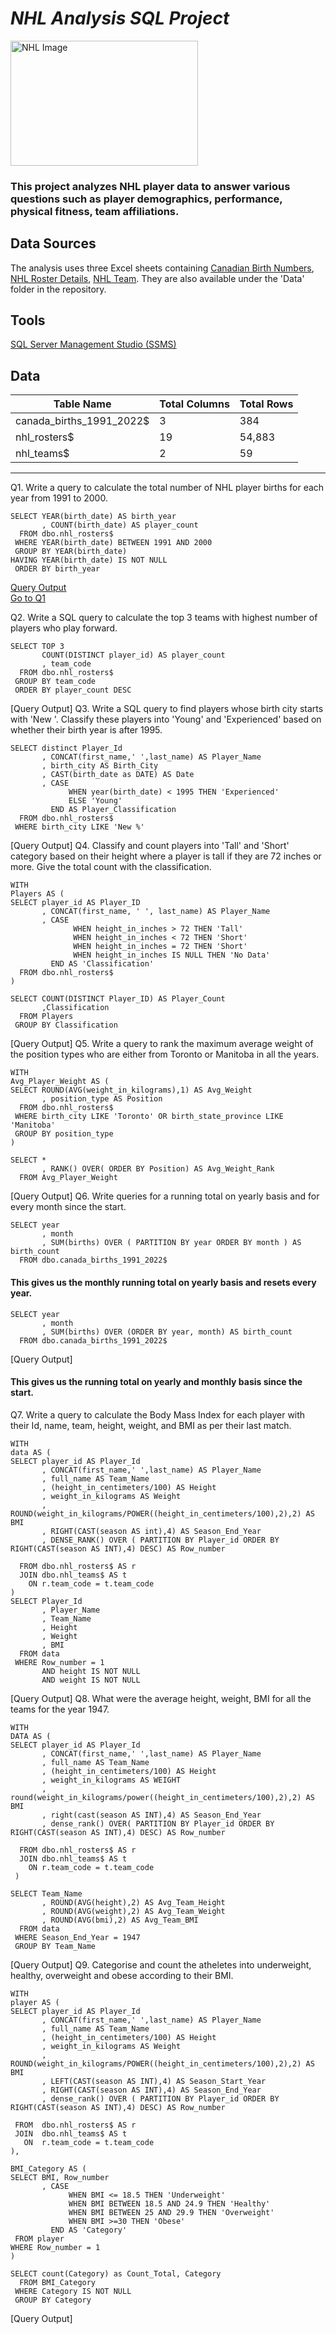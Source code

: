 # _NHL Analysis SQL Project_ <BR/>
<img src="https://github.com/user-attachments/assets/71855b45-e510-43a5-a75c-858c8ffb959b" alt="NHL Image" width="300" height="200" /><br/>


### This project analyzes NHL player data to answer various questions such as player demographics, performance, physical fitness, team affiliations.

## Data Sources

The analysis uses three Excel sheets containing [Canadian Birth Numbers](DATA/canada_births_1991_2022.xlsm), [NHL Roster Details](DATA/nhl_rosters.xlsm), [NHL Team](DATA/nhl_teams.xlsm). They are also available under the 'Data' folder in the repository.

## Tools

[SQL Server Management Studio (SSMS)](https://learn.microsoft.com/en-us/sql/ssms/download-sql-server-management-studio-ssms?view=sql-server-ver16)

## Data

| Table Name                | Total Columns | Total Rows |
|---------------------------|---------------|------------|
| canada_births_1991_2022$ | 3             | 384        |
| nhl_rosters$             | 19            | 54,883     |
| nhl_teams$               | 2             | 59         |

--------------------------------------------------------------------------------------------------

Q1. Write a query to calculate the total number of NHL player births for each year from 1991 to 2000.
```
SELECT YEAR(birth_date) AS birth_year
       , COUNT(birth_date) AS player_count
  FROM dbo.nhl_rosters$
 WHERE YEAR(birth_date) BETWEEN 1991 AND 2000
 GROUP BY YEAR(birth_date)
HAVING YEAR(birth_date) IS NOT NULL
 ORDER BY birth_year
```
[Query Output](#q1.-Write-a-query-to-calculate-the-total-number-of-NHL-player-births-for-each-year-from-1991-to-2000)<br/>
[Go to Q1](#q1-total-number-of-nhl-player-births-for-each-year-1991-2000)

Q2. Write a SQL query to calculate the top 3 teams with highest number of players who play forward. 
```
SELECT TOP 3
       COUNT(DISTINCT player_id) AS player_count
       , team_code
  FROM dbo.nhl_rosters$
 GROUP BY team_code
 ORDER BY player_count DESC
```
[Query Output]
Q3. Write a SQL query to find players whose birth city starts with 'New '. Classify these players into 'Young' and 'Experienced' based on whether their birth year is after 1995.
```
SELECT distinct Player_Id
       , CONCAT(first_name,' ',last_name) AS Player_Name
       , birth_city AS Birth_City
       , CAST(birth_date as DATE) AS Date
       , CASE
             WHEN year(birth_date) < 1995 THEN 'Experienced'
             ELSE 'Young'
	     END AS Player_Classification
  FROM dbo.nhl_rosters$
 WHERE birth_city LIKE 'New %'
```
[Query Output]
Q4. Classify and count players into 'Tall' and 'Short' category based on their height where a player is tall if they are 72 inches or more.
Give the total count with the classification.
```
WITH 
Players AS (
SELECT player_id AS Player_ID
       , CONCAT(first_name, ' ', last_name) AS Player_Name
       , CASE 
              WHEN height_in_inches > 72 THEN 'Tall'
              WHEN height_in_inches < 72 THEN 'Short'
              WHEN height_in_inches = 72 THEN 'Short'
              WHEN height_in_inches IS NULL THEN 'No Data'
         END AS 'Classification'
  FROM dbo.nhl_rosters$
)

SELECT COUNT(DISTINCT Player_ID) AS Player_Count
       ,Classification
  FROM Players
 GROUP BY Classification
```
[Query Output]
Q5. Write a query to rank the maximum average weight of the position types who are either from Toronto or Manitoba in all the years.
```
WITH 
Avg_Player_Weight AS (
SELECT ROUND(AVG(weight_in_kilograms),1) AS Avg_Weight
       , position_type AS Position
  FROM dbo.nhl_rosters$
 WHERE birth_city LIKE 'Toronto' OR birth_state_province LIKE 'Manitoba'
 GROUP BY position_type
)

SELECT *
       , RANK() OVER( ORDER BY Position) AS Avg_Weight_Rank
  FROM Avg_Player_Weight
```
[Query Output]
Q6. Write queries for a running total on yearly basis and for every month since the start.
```
SELECT year
       , month
       , SUM(births) OVER ( PARTITION BY year ORDER BY month ) AS birth_count
  FROM dbo.canada_births_1991_2022$
```
#### This gives us the monthly running total on yearly basis and resets every year.
```
SELECT year
       , month
       , SUM(births) OVER (ORDER BY year, month) AS birth_count
  FROM dbo.canada_births_1991_2022$
```
[Query Output]
#### This gives us the running total on yearly and monthly basis since the start.

Q7. Write a query to calculate the Body Mass Index for each player with their Id, name, team, height, weight, and BMI as per their last match.
```
WITH 
data AS (
SELECT player_id AS Player_Id
       , CONCAT(first_name,' ',last_name) AS Player_Name
       , full_name AS Team_Name
       , (height_in_centimeters/100) AS Height
       , weight_in_kilograms AS Weight
       , ROUND(weight_in_kilograms/POWER((height_in_centimeters/100),2),2) AS BMI
       , RIGHT(CAST(season AS int),4) AS Season_End_Year
       , DENSE_RANK() OVER ( PARTITION BY Player_id ORDER BY RIGHT(CAST(season AS INT),4) DESC) AS Row_number

  FROM dbo.nhl_rosters$ AS r
  JOIN dbo.nhl_teams$ AS t
    ON r.team_code = t.team_code
)
SELECT Player_Id
       , Player_Name
       , Team_Name
       , Height
       , Weight
       , BMI
  FROM data
 WHERE Row_number = 1 
       AND height IS NOT NULL 
       AND weight IS NOT NULL
```
[Query Output]
Q8. What were the average height, weight, BMI for all the teams for the year 1947.
```
WITH 
DATA AS (
SELECT player_id AS Player_Id
       , CONCAT(first_name,' ',last_name) AS Player_Name
       , full_name AS Team_Name
       , (height_in_centimeters/100) AS Height
       , weight_in_kilograms AS WEIGHT
       , round(weight_in_kilograms/power((height_in_centimeters/100),2),2) AS BMI
       , right(cast(season AS INT),4) AS Season_End_Year
       , dense_rank() OVER( PARTITION BY Player_id ORDER BY RIGHT(CAST(season AS INT),4) DESC) AS Row_number

  FROM dbo.nhl_rosters$ AS r
  JOIN dbo.nhl_teams$ AS t
    ON r.team_code = t.team_code
 )

SELECT Team_Name
       , ROUND(AVG(height),2) AS Avg_Team_Height
       , ROUND(AVG(weight),2) AS Avg_Team_Weight
       , ROUND(AVG(bmi),2) AS Avg_Team_BMI
  FROM data
 WHERE Season_End_Year = 1947
 GROUP BY Team_Name
```
[Query Output]
Q9. Categorise and count the atheletes into underweight, healthy, overweight and obese according to their BMI.
```
WITH
player AS (
SELECT player_id AS Player_Id
       , CONCAT(first_name,' ',last_name) AS Player_Name
       , full_name AS Team_Name
       , (height_in_centimeters/100) AS Height
       , weight_in_kilograms AS Weight
       , ROUND(weight_in_kilograms/POWER((height_in_centimeters/100),2),2) AS BMI
       , LEFT(CAST(season AS INT),4) AS Season_Start_Year
       , RIGHT(CAST(season AS INT),4) AS Season_End_Year
       , dense_rank() OVER ( PARTITION BY Player_id ORDER BY RIGHT(CAST(season AS INT),4) DESC) AS Row_number

 FROM  dbo.nhl_rosters$ AS r
 JOIN  dbo.nhl_teams$ AS t
   ON  r.team_code = t.team_code
),

BMI_Category AS (
SELECT BMI, Row_number      
       , CASE
             WHEN BMI <= 18.5 THEN 'Underweight'
             WHEN BMI BETWEEN 18.5 AND 24.9 THEN 'Healthy'
             WHEN BMI BETWEEN 25 AND 29.9 THEN 'Overweight'
             WHEN BMI >=30 THEN 'Obese'
         END AS 'Category'
 FROM player
WHERE Row_number = 1
)

SELECT count(Category) as Count_Total, Category
  FROM BMI_Category
 WHERE Category IS NOT NULL
 GROUP BY Category
```
[Query Output]
